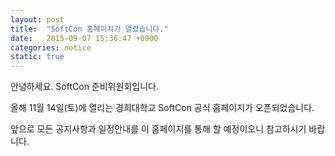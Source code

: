 ```yaml
---
layout: post
title:  "SoftCon 홈페이지가 열렸습니다."
date:   2015-09-07 15:36:47 +0900
categories: notice
static: true
---
```

안녕하세요. SoftCon 준비위원회입니다.

올해 11월 14일(토)에 열리는 경희대학교 SoftCon 공식 홈페이지가 오픈되었습니다.

앞으로 모든 공지사항과 일정안내를 이 홈페이지를 통해 할 예정이오니 참고하시기 바랍니다.
